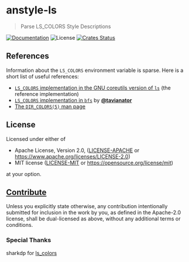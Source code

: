 # anstyle-ls

> Parse LS_COLORS Style Descriptions

[![Documentation](https://img.shields.io/badge/docs-master-blue.svg)][Documentation]
![License](https://img.shields.io/crates/l/anstyle-ls.svg)
[![Crates Status](https://img.shields.io/crates/v/anstyle-ls.svg)](https://crates.io/crates/anstyle-ls)

## References

Information about the `LS_COLORS` environment variable is sparse. Here is a short list of useful references:

- [`LS_COLORS` implementation in the GNU coreutils version of `ls`](https://github.com/coreutils/coreutils/blob/17983b2cb3bccbb4fa69691178caddd99269bda9/src/ls.c#L2507-L2647) (the reference implementation)
- [`LS_COLORS` implementation in `bfs`](https://github.com/tavianator/bfs/blob/2d3b03183c9f1cdb685977f349bf4bbc74a2038d/color.c#L308) by [**@tavianator**](https://github.com/tavianator)
- [The `DIR_COLORS(5)` man page](https://linux.die.net/man/5/dir_colors)

## License

Licensed under either of

* Apache License, Version 2.0, ([LICENSE-APACHE](LICENSE-APACHE) or <https://www.apache.org/licenses/LICENSE-2.0>)
* MIT license ([LICENSE-MIT](LICENSE-MIT) or <https://opensource.org/license/mit>)

at your option.

## [Contribute](../../CONTRIBUTING.md)

Unless you explicitly state otherwise, any contribution intentionally
submitted for inclusion in the work by you, as defined in the Apache-2.0
license, shall be dual-licensed as above, without any additional terms or
conditions.

### Special Thanks

sharkdp for [ls_colors](https://github.com/sharkdp/lscolors)

[Crates.io]: https://crates.io/crates/anstyle-ls
[Documentation]: https://docs.rs/anstyle-ls
